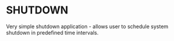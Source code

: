 # SHUTDOWN
Very simple shutdown application - allows user to schedule system shutdown in predefined time intervals.
